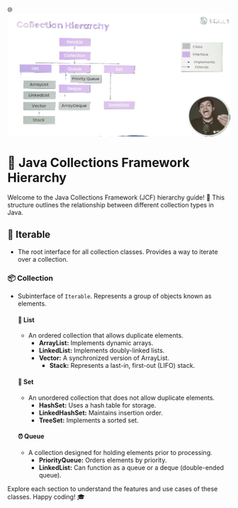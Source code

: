 🌐 ![Project Image](/Heirarchy%20Of%20Collection%20Framework/collection.jpeg)

# 🚀 Java Collections Framework Hierarchy

Welcome to the Java Collections Framework (JCF) hierarchy guide! 🌟 This structure outlines the relationship between different collection types in Java.

## 🔄 Iterable
- The root interface for all collection classes. Provides a way to iterate over a collection.

### 📦 Collection
- Subinterface of `Iterable`. Represents a group of objects known as elements.
  
  #### 📜 List
  - An ordered collection that allows duplicate elements.
    - **ArrayList:** Implements dynamic arrays.
    - **LinkedList:** Implements doubly-linked lists.
    - **Vector:** A synchronized version of ArrayList.
      - **Stack:** Represents a last-in, first-out (LIFO) stack.

  #### 🎲 Set
  - An unordered collection that does not allow duplicate elements.
    - **HashSet:** Uses a hash table for storage.
    - **LinkedHashSet:** Maintains insertion order.
    - **TreeSet:** Implements a sorted set.

  #### ⏰ Queue
  - A collection designed for holding elements prior to processing.
    - **PriorityQueue:** Orders elements by priority.
    - **LinkedList:** Can function as a queue or a deque (double-ended queue).

Explore each section to understand the features and use cases of these classes. 
Happy coding! 🎓



